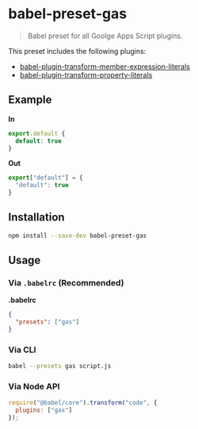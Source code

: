 # babel-preset-gas

> Babel preset for all Goolge Apps Script plugins.

This preset includes the following plugins:

- [babel-plugin-transform-member-expression-literals](https://babeljs.io/docs/en/next/babel-plugin-transform-member-expression-literals)
- [babel-plugin-transform-property-literals](https://babeljs.io/docs/en/next/babel-plugin-transform-property-literals)

## Example

**In**

```javascript
export.default {
  default: true
}
```

**Out**

```javascript
export["default"] = {
  "default": true
}
```

## Installation

```sh
npm install --save-dev babel-preset-gas
```

## Usage

### Via `.babelrc` (Recommended)

**.babelrc**

```json
{
  "presets": ["gas"]
}
```

### Via CLI

```sh
babel --presets gas script.js
```

### Via Node API

```javascript
require("@babel/core").transform("code", {
  plugins: ["gas"]
});
```

